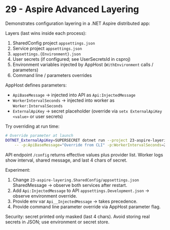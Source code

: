 # 29 - Aspire Advanced Layering

Demonstrates configuration layering in a .NET Aspire distributed app:

Layers (last wins inside each process):

1. SharedConfig project `appsettings.json`
2. Service project `appsettings.json`
3. `appsettings.{Environment}.json`
4. User secrets (if configured; see UserSecretsId in csproj)
5. Environment variables injected by AppHost (`WithEnvironment` calls / parameters)
6. Command line / parameters overrides

AppHost defines parameters:

- `ApiBaseMessage` -> injected into API as `Api:InjectedMessage`
- `WorkerIntervalSeconds` -> injected into worker as `Worker:IntervalSeconds`
- `ExternalApiKey` -> secret placeholder (override via `setx ExternalApiKey <value>` or user secrets)

Try overriding at run time:

```bash
# Override parameter at launch
DOTNET_ExternalApiKey=SUPERSECRET dotnet run --project 23-aspire-layering/23-aspire-layering.AppHost \
    -- -p:ApiBaseMessage="Override from CLI" -p:WorkerIntervalSeconds=2
```

API endpoint `/config` returns effective values plus provider list.
Worker logs show interval, shared message, and last 4 chars of secret.

Experiment:

1. Change `23-aspire-layering.SharedConfig/appsettings.json` SharedMessage -> observe both services after restart.
2. Add `Api:InjectedMessage` to API `appsettings.Development.json` -> observe environment override.
3. Provide env var `Api__InjectedMessage` -> takes precedence.
4. Provide command line parameter override via AppHost parameter flag.

Security: secret printed only masked (last 4 chars). Avoid storing real secrets in JSON; use environment or secret store.

